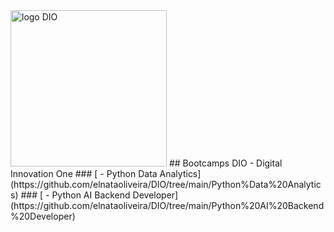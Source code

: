 <img src="https://github.com/elnataoliveira/dio-desafio-dataproc/blob/main/DIO.png" alt="logo DIO" width="250"/>
## Bootcamps DIO - Digital Innovation One
### [ - Python Data Analytics](https://github.com/elnataoliveira/DIO/tree/main/Python%Data%20Analytics)
### [ - Python AI Backend Developer](https://github.com/elnataoliveira/DIO/tree/main/Python%20AI%20Backend%20Developer)
